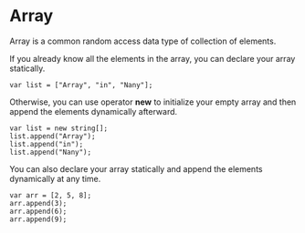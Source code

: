 Array
=====

Array is a common random access data type of collection of elements.

If you already know all the elements in the array, you can declare your array statically.

```
var list = ["Array", "in", "Nany"];
```

Otherwise, you can use operator **new** to initialize your empty array
and then append the elements dynamically afterward.

```
var list = new string[];
list.append("Array");
list.append("in");
list.append("Nany");
```

You can also declare your array statically and append the elements dynamically at any time.

```
var arr = [2, 5, 8];
arr.append(3);
arr.append(6);
arr.append(9);

```

